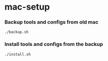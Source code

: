 # mac-setup

### Backup tools and configs from old mac

```
./backup.sh
```

### Install tools and configs from the backup

```
./install.sh
```